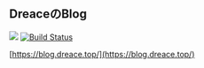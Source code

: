 ## DreaceのBlog

[![](https://data.jsdelivr.com/v1/package/gh/dreace/dreace.github.io/badge?style=rounded)](https://www.jsdelivr.com/package/gh/dreace/dreace.github.io) [![Build Status](https://travis-ci.com/Dreace/dreace.github.io.svg?branch=source)](https://travis-ci.com/Dreace/dreace.github.io)

[https://blog.dreace.top/](https://blog.dreace.top/)